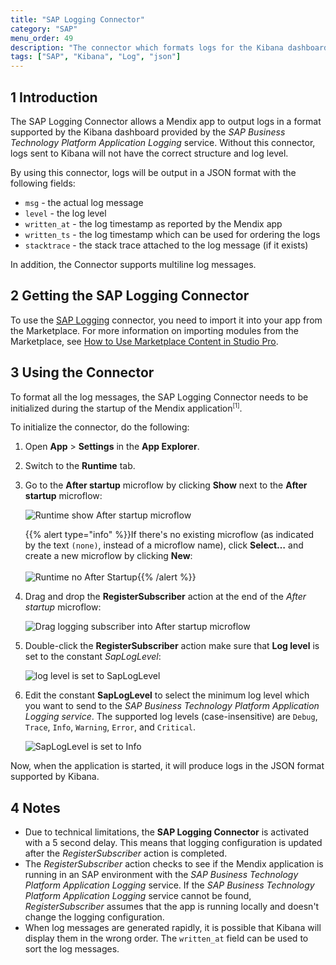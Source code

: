 ```yaml
---
title: "SAP Logging Connector"
category: "SAP"
menu_order: 49
description: "The connector which formats logs for the Kibana dashboard"
tags: ["SAP", "Kibana", "Log", "json"]
---
```


## 1 Introduction

The SAP Logging Connector allows a Mendix app to output logs in a format supported by the Kibana dashboard provided by the _SAP Business Technology Platform Application Logging_ service. Without this connector, logs sent to Kibana will not have the correct structure and log level.

By using this connector, logs will be output in a JSON format with the following fields:

* `msg` - the actual log message
* `level` - the log level
* `written_at` - the log timestamp as reported by the Mendix app
* `written_ts` - the log timestamp which can be used for ordering the logs
* `stacktrace` - the stack trace attached to the log message (if it exists)

In addition, the Connector supports multiline log messages.

## 2 Getting the SAP Logging Connector

To use the [SAP Logging](https://marketplace.mendix.com/link/component/110219/) connector, you need to import it into your app from the Marketplace. For more information on importing modules from the Marketplace, see [How to Use Marketplace Content in Studio Pro](/appstore/general/app-store-content).

## 3 Using the Connector

To format all the log messages, the SAP Logging Connector needs to be initialized during the startup of the Mendix application<sup><small>[1]</small></sup>.

To initialize the connector, do the following:

1. Open **App** > **Settings** in the **App Explorer**.
2. Switch to the **Runtime** tab.
3. Go to the **After startup** microflow by clicking **Show** next to the **After startup** microflow:

    ![Runtime show After startup microflow](attachments/sap-logger/logger_project_runtime_show_startup.png)

    {{% alert type="info" %}}If there's no existing microflow (as indicated by the text `(none)`, instead of a microflow name), click **Select…** and create a new microflow by clicking **New**:<br/>   
    ![Runtime no After Startup](attachments/sap-logger/logger_project_runtime_nostartup.png){{% /alert %}}

4. Drag and drop the **RegisterSubscriber** action at the end of the *After startup* microflow:

    ![Drag logging subscriber into After startup microflow](attachments/sap-logger/logger_drag_component.png)

5. Double-click the **RegisterSubscriber** action make sure that **Log level** is set to the constant *SapLogLevel*:

    ![log level is set to SapLogLevel](attachments/sap-logger/logger_edit_action.png)
	
6. Edit the constant **SapLogLevel** to select the minimum log level which you want to send to the *SAP Business Technology Platform Application Logging service*. The supported log levels (case-insensitive) are `Debug`, `Trace`, `Info`, `Warning`, `Error`, and `Critical`.

    ![SapLogLevel is set to Info](attachments/sap-logger/edit_log_level_constant.png)
 
Now, when the application is started, it will produce logs in the JSON format supported by Kibana.

## 4 Notes

* Due to technical limitations, the **SAP Logging Connector** is activated with a 5 second delay. This means that logging configuration is updated after the *RegisterSubscriber* action is completed.
* The *RegisterSubscriber* action checks to see if the Mendix application is running in an SAP environment with the *SAP Business Technology Platform Application Logging* service. If the *SAP Business Technology Platform Application Logging* service cannot be found, *RegisterSubscriber* assumes that the app is running locally and doesn't change the logging configuration.
* When log messages are generated rapidly, it is possible that Kibana will display them in the wrong order. The `written_at` field can be used to sort the log messages.
